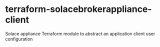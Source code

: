 # terraform-solacebrokerappliance-client
Solace appliance Terraform module to abstract an application client user configuration
